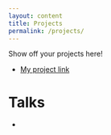```yaml
---
layout: content
title: Projects
permalink: /projects/
---
```


Show off your projects here!
- [My project link](http://friendred.me/)


# Talks
-

